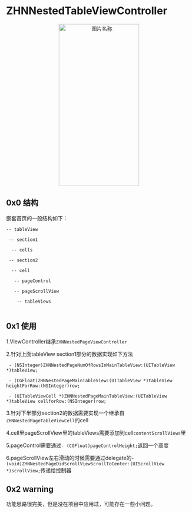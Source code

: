 # ZHNNestedTableViewController
 <div  align="center">    
 <img src="https://raw.githubusercontent.com/zhnnnnn/ZHNNestedTableViewController/master/demo.gif" width = "218" height = "440" alt="图片名称" align=center />
 </div>
 
 ## 0x0 结构
 嵌套首页的一般结构如下：
 
 ```
 -- tableView
 
  -- section1
  
   -- cells
   
  -- section2
  
   -- cell
   
    -- pageControl
    
    -- pageScrollView
    
     -- tableViews
     
  ```
     
 ## 0x1 使用
 1.ViewController继承`ZHNNestedPageViewController`
 
 2.针对上面tableView section1部分的数据实现如下方法

` - (NSInteger)ZHNNestedPageNumOfRowsInMainTableView:(UITableView *)tableView;`
 
` - (CGFloat)ZHNNestedPageMainTableView:(UITableView *)tableView heightForRow:(NSInteger)row;`
    
` - (UITableViewCell *)ZHNNestedPageMainTableView:(UITableView *)tableView cellforRow:(NSInteger)row;`

 
 3.针对下半部分section2的数据需要实现一个继承自`ZHNNestedPageTableViewCell`的cell
 
 4.cell里pageScrollView里的tableViews需要添加到cell`contentScrollViews`里
 
 5.pageControl需要通过`- (CGFloat)pageControlHeight;`返回一个高度
 
 6.pageScrollView左右滑动的时候需要通过delegate的`- (void)ZHNNestedPageDidScrollViewScrollToCenter:(UIScrollView *)scrollView;`传递给控制器
 
 ## 0x2 warning
 功能思路很完美，但是没在项目中应用过，可能存在一些小问题。
 

